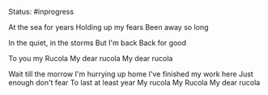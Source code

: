 Status: #inprogress 

At the sea for years
Holding up my fears
Been away so long 

In the quiet, in the storms 
But I'm back 
Back for good 

To you my Rucola 
My dear rucola 
My dear rucola 

Wait till the morrow 
I'm hurrying up home 
I've finished my work here
Just enough don't fear To last at least year My rucola My Rucola My dear rucola



